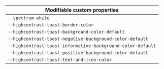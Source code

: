 | Modifiable custom properties                                |
| ----------------------------------------------------------- |
| `--spectrum-white`                                          |
| `--highcontrast-toast-border-color`                         |
| `--highcontrast-toast-background-color-default`             |
| `--highcontrast-toast-negative-background-color-default`    |
| `--highcontrast-toast-informative-background-color-default` |
| `--highcontrast-toast-positive-background-color-default`    |
| `--highcontrast-toast-text-and-icon-color`                  |
